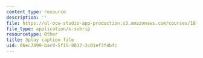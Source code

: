 ```yaml
---
content_type: resource
description: ''
file: https://ol-ocw-studio-app-production.s3.amazonaws.com/courses/18-01sc-single-variable-calculus-fall-2010/06ec7499bac95f1590372c01ef3f4bfc_Bv9kVDcj7yo.vtt
file_type: application/x-subrip
resourcetype: Other
title: 3play caption file
uid: 06ec7499-bac9-5f15-9037-2c01ef3f4bfc
---
```

